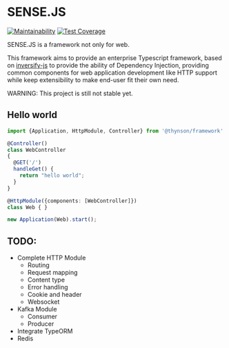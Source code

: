 SENSE.JS
========

[![Maintainability](https://api.codeclimate.com/v1/badges/6211de1ecc0f42993cf1/maintainability)](https://codeclimate.com/github/sensejs/workspace/maintainability)
[![Test Coverage](https://api.codeclimate.com/v1/badges/6211de1ecc0f42993cf1/test_coverage)](https://codeclimate.com/github/sensejs/workspace/test_coverage)

SENSE.JS is a framework not only for web.

This framework aims to provide an enterprise Typescript framework, based on 
[inversify-js] to provide the ability of Dependency Injection, providing common components
for web application development like HTTP support while keep extensibility
to make end-user fit their own need.

WARNING: This project is still not stable yet.

Hello world
-------

```typescript
import {Application, HttpModule, Controller} from '@thynson/framework'

@Controller()
class WebController
{
  @GET('/')
  handleGet() { 
    return "hello world";
  }
}

@HttpModule({components: [WebController]})
class Web { }

new Application(Web).start();
```

TODO:
-------

- Complete HTTP Module
    - Routing
    - Request mapping
    - Content type
    - Error handling
    - Cookie and header
    - Websocket
- Kafka Module
    - Consumer
    - Producer
- Integrate TypeORM 
- Redis



[inversify-js]: http://inversify.io
